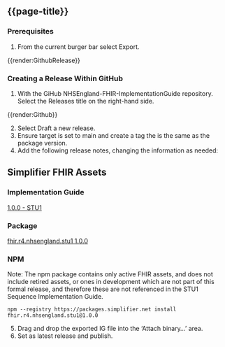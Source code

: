  ## {{page-title}}

 ### Prerequisites

1. From the current burger bar select Export.

{{render:GithubRelease}}

### Creating a Release Within GitHub
1. With the GiHub NHSEngland-FHIR-ImplementationGuide repository. Select the Releases title on the right-hand side.

{{render:Github}}

2. Select Draft a new release.
3. Ensure target is set to main and create a tag the is the same as the package version.
4. Add the following release notes, changing the information as needed:

  ## Simplifier FHIR Assets


 
  ### Implementation Guide
 
[1.0.0 - STU1](https://simplifier.net/guide/nhs-england-implementation-guide-stu1?version=1.0.0)
 
  ### Package
 
[fhir.r4.nhsengland.stu1 1.0.0](https://simplifier.net/packages/fhir.r4.nhsengland.stu1/1.0.0)
 
  ### NPM
 
Note: The npm package contains only active FHIR assets, and does not include retired assets, or ones in development which are not part of this formal release, and therefore these are not referenced in the STU1 Sequence Implementation Guide.
 
`npm --registry https://packages.simplifier.net install fhir.r4.nhsengland.stu1@1.0.0`

5. Drag and drop the exported IG file into the ‘Attach binary…’ area.
6. Set as latest release and publish.